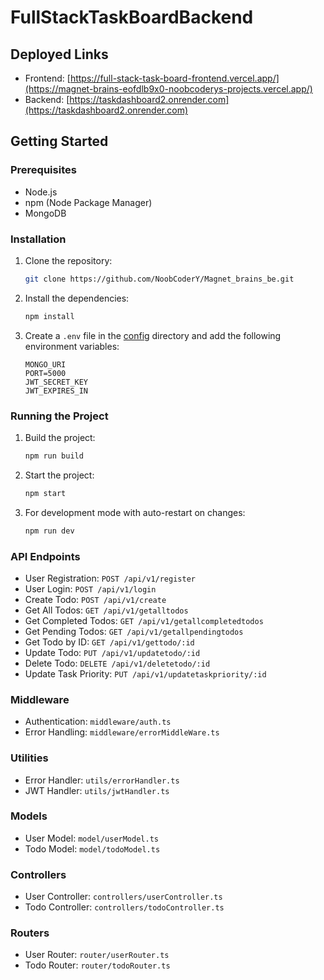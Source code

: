 # FullStackTaskBoardBackend

## Deployed Links
- Frontend: [https://full-stack-task-board-frontend.vercel.app/](https://magnet-brains-eofdlb9x0-noobcoderys-projects.vercel.app/)
- Backend: [https://taskdashboard2.onrender.com](https://taskdashboard2.onrender.com)

## Getting Started

### Prerequisites
- Node.js
- npm (Node Package Manager)
- MongoDB

### Installation

1. Clone the repository:
    ```sh
    git clone https://github.com/NoobCoderY/Magnet_brains_be.git
    ```

2. Install the dependencies:
    ```sh
    npm install
    ```

3. Create a `.env` file in the [config](http://_vscodecontentref_/1) directory and add the following environment variables:
    ```env
    MONGO_URI
    PORT=5000
    JWT_SECRET_KEY
    JWT_EXPIRES_IN
    ```

### Running the Project

1. Build the project:
    ```sh
    npm run build
    ```

2. Start the project:
    ```sh
    npm start
    ```

3. For development mode with auto-restart on changes:
    ```sh
    npm run dev
    ```

### API Endpoints

- User Registration: `POST /api/v1/register`
- User Login: `POST /api/v1/login`
- Create Todo: `POST /api/v1/create`
- Get All Todos: `GET /api/v1/getalltodos`
- Get Completed Todos: `GET /api/v1/getallcompletedtodos`
- Get Pending Todos: `GET /api/v1/getallpendingtodos`
- Get Todo by ID: `GET /api/v1/gettodo/:id`
- Update Todo: `PUT /api/v1/updatetodo/:id`
- Delete Todo: `DELETE /api/v1/deletetodo/:id`
- Update Task Priority: `PUT /api/v1/updatetaskpriority/:id`

### Middleware

- Authentication: `middleware/auth.ts`
- Error Handling: `middleware/errorMiddleWare.ts`

### Utilities

- Error Handler: `utils/errorHandler.ts`
- JWT Handler: `utils/jwtHandler.ts`

### Models

- User Model: `model/userModel.ts`
- Todo Model: `model/todoModel.ts`

### Controllers

- User Controller: `controllers/userController.ts`
- Todo Controller: `controllers/todoController.ts`

### Routers

- User Router: `router/userRouter.ts`
- Todo Router: `router/todoRouter.ts`

